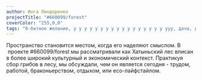 ```yaml
---
author: Инга Линдоренко
projectTitle: "#660099/forest"
coverColor: "255,0,0"
tags: "8-битное желание, у у у у у у у у у у у у у у у у у ууу, дача, добывающий капитализм, все всем, великий камень, отчуждение, отравление, санаторий"
---
```

Пространство становится местом, когда его наделяют смыслом. В  проекте #660099/forest мы рассматривали как Хатыньский лес вписан в более широкий культурный и экономический контекст. Практикуя сбор грибов в лесу, мы обсуждали, чем он является сегодня - трудом, работой, браконьерством, отдыхом, или eco-лайфстайлом.
